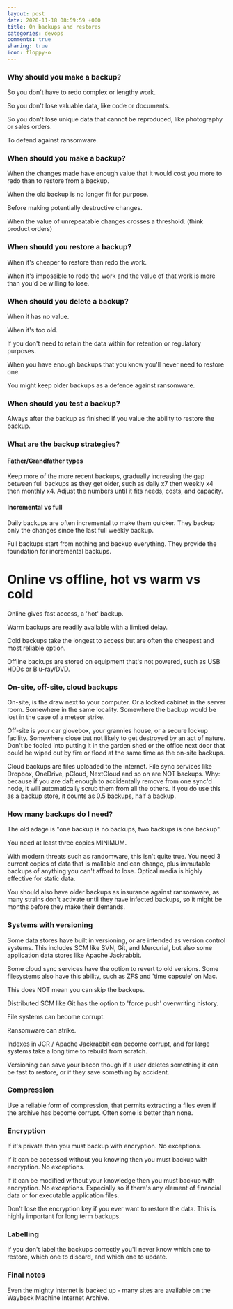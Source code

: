 ```yaml
---
layout: post
date: 2020-11-18 08:59:59 +000
title: On backups and restores
categories: devops
comments: true
sharing: true
icon: floppy-o
---
```


### Why should you make a backup?

So you don't have to redo complex or lengthy work.

So you don't lose valuable data, like code or documents.

So you don't lose unique data that cannot be reproduced, like photography or sales orders.

To defend against ransomware.

### When should you make a backup?
When the changes made have enough value that it would cost you more to redo than to restore from a backup. 

When the old backup is no longer fit for purpose.

Before making potentially destructive changes.

When the value of unrepeatable changes crosses a threshold. (think product orders)


### When should you restore a backup?

When it's cheaper to restore than redo the work.

When it's impossible to redo the work and the value of that work is more than you'd be willing to lose.


### When should you delete a backup?
When it has no value. 

When it's too old.

If you don't need to retain the data within for retention or regulatory purposes.

When you have enough backups that you know you'll never need to restore one.

You might keep older backups as a defence against ransomware.

### When should you test a backup?
Always after the backup as finished if you value the ability to restore the backup.


### What are the backup strategies?

#### Father/Grandfather types

Keep more of the more recent backups, gradually increasing the gap between full backups as they get older, such as daily x7 then weekly x4 then monthly x4. Adjust the numbers until it fits needs, costs, and capacity.

#### Incremental vs full

Daily backups are often incremental to make them quicker. They backup only the changes since the last full weekly backup.

Full backups start from nothing and backup everything. They provide the foundation for incremental backups.

# Online vs offline, hot vs warm vs cold

Online gives fast access, a 'hot' backup.

Warm backups are readily available with a limited delay.

Cold backups take the longest to access but are often the cheapest and most reliable option.

Offline backups are stored on equipment that's not powered, such as USB HDDs or Blu-ray/DVD. 

### On-site, off-site, cloud backups

On-site, is the draw next to your computer. Or a locked cabinet in the server room. Somewhere in the same locality. Somewhere the backup would be lost in the case of a meteor strike.

Off-site is your car glovebox, your grannies house, or a secure lockup facility. Somewhere close but not likely to get destroyed by an act of nature. Don't be fooled into putting it in the garden shed or the office next door that could be wiped out by fire or flood at the same time as the on-site backups.

Cloud backups are files uploaded to the internet. File sync services like Dropbox, OneDrive, pCloud, NextCloud and so on are NOT backups. Why: because if you are daft enough to accidentally remove from one sync'd node, it will automatically scrub them from all the others. If you do use this as a backup store, it counts as 0.5 backups, half a backup.

### How many backups do I need?

The old adage is "one backup is no backups, two backups is one backup".

You need at least three copies MINIMUM. 

With modern threats such as randomware, this isn't quite true. You need 3 current copies of data that is mallable and can change, plus immutable backups of anything you can't afford to lose. Optical media is highly effective for static data. 

You should also have older backups as insurance against ransomware, as many strains don't activate until they have infected backups, so it might be months before they make their demands. 


### Systems with versioning

Some data stores have built in versioning, or are intended as version control systems. This includes SCM like SVN, Git, and Mercurial, but also some application data stores like Apache Jackrabbit. 

Some cloud sync services have the option to revert to old versions. Some filesystems also have this ability, such as ZFS and 'time capsule' on Mac. 

This does NOT mean you can skip the backups.

Distributed SCM like Git has the option to 'force push' overwriting history. 

File systems can become corrupt.

Ransomware can strike.

Indexes in JCR / Apache Jackrabbit can become corrupt, and for large systems take a long time to rebuild from scratch. 

Versioning can save your bacon though if a user deletes something it can be fast to restore, or if they save something by accident. 

### Compression

Use a reliable form of compression, that permits extracting a files even if the archive has become corrupt. Often some is better than none.


### Encryption

If it's private then you must backup with encryption. No exceptions.

If it can be accessed without you knowing then you must backup with encryption. No exceptions.

If it can be modified without your knowledge then you must backup with encryption. No exceptions. Expecially so if there's any element of financial data or for executable application files.

Don't lose the encryption key if you ever want to restore the data. This is highly important for long term backups.

### Labelling

If you don't label the backups correctly you'll never know which one to restore, which one to discard, and which one to update. 


### Final notes

Even the mighty Internet is backed up - many sites are available on the Wayback Machine Internet Archive. 

